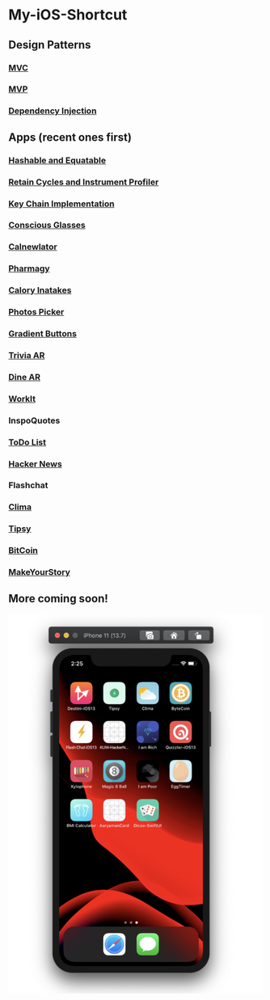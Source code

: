 # My-iOS-Shortcut

## Design Patterns
### [MVC](https://github.com/saini1998/MVC_DesignPattern)
### [MVP](https://github.com/saini1998/MVP)
### [Dependency Injection](https://github.com/saini1998/DependencyInjection)

## Apps (recent ones first)
### [Hashable and Equatable](https://github.com/saini1998/hashableEquatable)
### [Retain Cycles and Instrument Profiler](https://github.com/saini1998/RetainCycleInstrumentProfiler)
### [Key Chain Implementation](https://github.com/saini1998/Keychain)
### [Conscious Glasses](https://github.com/saini1998/ConsciousGlassesApp)
### [Calnewlator](https://github.com/saini1998/Calnewlator)
### [Pharmagy](https://github.com/saini1998/pharmagyApp)
### [Calory Inatakes](https://github.com/saini1998/CaloryIntakeApp)
### [Photos Picker](https://github.com/saini1998/PhotoPickerApp)
### [Gradient Buttons](https://github.com/saini1998/GradientButtonsApp)
### [Trivia AR](https://github.com/saini1998/TriviaAR)
### [Dine AR](https://github.com/saini1998/DineAR)
### [WorkIt](https://github.com/saini1998/WorkIt)
### InspoQuotes
### [ToDo List](https://github.com/saini1998/ToDo_List_App)
### [Hacker News](https://github.com/saini1998/HackerNews-App)
### Flashchat
### [Clima](https://github.com/saini1998/HowsTheWeather-App)
### [Tipsy](https://github.com/saini1998/Cal_Tip_App)
### [BitCoin](https://github.com/saini1998/ByteCoin-App)
### [MakeYourStory](https://github.com/saini1998/MakeYourStory)

## More coming soon!

![s](s.png)
